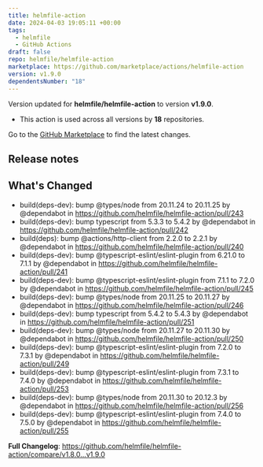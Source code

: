 ```yaml
---
title: helmfile-action
date: 2024-04-03 19:05:11 +00:00
tags:
  - helmfile
  - GitHub Actions
draft: false
repo: helmfile/helmfile-action
marketplace: https://github.com/marketplace/actions/helmfile-action
version: v1.9.0
dependentsNumber: "18"
---
```



Version updated for **helmfile/helmfile-action** to version **v1.9.0**.
- This action is used across all versions by **18** repositories.

Go to the [GitHub Marketplace](https://github.com/marketplace/actions/helmfile-action) to find the latest changes.

## Release notes

## What's Changed
* build(deps-dev): bump @types/node from 20.11.24 to 20.11.25 by @dependabot in https://github.com/helmfile/helmfile-action/pull/243
* build(deps-dev): bump typescript from 5.3.3 to 5.4.2 by @dependabot in https://github.com/helmfile/helmfile-action/pull/242
* build(deps): bump @actions/http-client from 2.2.0 to 2.2.1 by @dependabot in https://github.com/helmfile/helmfile-action/pull/240
* build(deps-dev): bump @typescript-eslint/eslint-plugin from 6.21.0 to 7.1.1 by @dependabot in https://github.com/helmfile/helmfile-action/pull/241
* build(deps-dev): bump @typescript-eslint/eslint-plugin from 7.1.1 to 7.2.0 by @dependabot in https://github.com/helmfile/helmfile-action/pull/245
* build(deps-dev): bump @types/node from 20.11.25 to 20.11.27 by @dependabot in https://github.com/helmfile/helmfile-action/pull/246
* build(deps-dev): bump typescript from 5.4.2 to 5.4.3 by @dependabot in https://github.com/helmfile/helmfile-action/pull/251
* build(deps-dev): bump @types/node from 20.11.27 to 20.11.30 by @dependabot in https://github.com/helmfile/helmfile-action/pull/250
* build(deps-dev): bump @typescript-eslint/eslint-plugin from 7.2.0 to 7.3.1 by @dependabot in https://github.com/helmfile/helmfile-action/pull/249
* build(deps-dev): bump @typescript-eslint/eslint-plugin from 7.3.1 to 7.4.0 by @dependabot in https://github.com/helmfile/helmfile-action/pull/253
* build(deps-dev): bump @types/node from 20.11.30 to 20.12.3 by @dependabot in https://github.com/helmfile/helmfile-action/pull/256
* build(deps-dev): bump @typescript-eslint/eslint-plugin from 7.4.0 to 7.5.0 by @dependabot in https://github.com/helmfile/helmfile-action/pull/255


**Full Changelog**: https://github.com/helmfile/helmfile-action/compare/v1.8.0...v1.9.0
